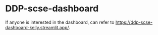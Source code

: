 # DDP-scse-dashboard
If anyone is interested in the dashboard, can refer to <https://ddp-scse-dashboard-kelly.streamlit.app/>.
